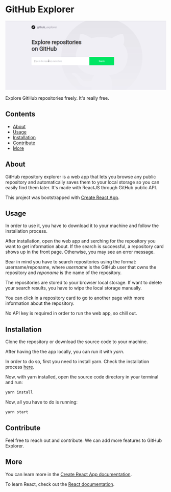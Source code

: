 # GitHub Explorer

<p align="center">
    <img src="https://github.com/giovcandido/github-explorer/blob/master/demos/demo.gif" alt="GitHub Explorer in action">
</p>

Explore GitHub repositories freely. It's really free.

## Contents

- [About](#about)
- [Usage](#usage)
- [Installation](#installation)
- [Contribute](#contribute)
- [More](#more)

## About

GitHub repository explorer is a web app that lets you browse any public repository and automatically saves them to your local storage so you can easily find them later. It's made with ReactJS through GitHub public API.

This project was bootstrapped with [Create React App](https://github.com/facebook/create-react-app).

## Usage

In order to use it, you have to download it to your machine and follow the installation process.

After installation, open the web app and serching for the repository you want to get information about. If the search is successful, a repository card shows up in the front page. Otherwise, you may see an error message.

Bear in mind you have to search repositories using the format: username/reponame, where _username_ is the GitHub user that owns the repository and _reponame_ is the name of the repository.

The repositories are stored to your browser local storage. If want to delete your search results, you have to wipe the local storage manually.

You can click in a repository card to go to another page with more information about the repository.

No API key is required in order to run the web app, so chill out.

## Installation

Clone the repository or download the source code to your machine.

After having the the app locally, you can run it with _yarn_.

In order to do so, first you need to install yarn. Check the installation process [here](https://classic.yarnpkg.com/lang/en/docs/install/).

Now, with yarn installed, open the source code directory in your terminal and run:
```bash
yarn install
```

Now, all you have to do is running:
```bash
yarn start
```

## Contribute

Feel free to reach out and contribute. We can add more features to GitHub Explorer.

## More

You can learn more in the [Create React App documentation](https://facebook.github.io/create-react-app/docs/getting-started).

To learn React, check out the [React documentation](https://reactjs.org/).
